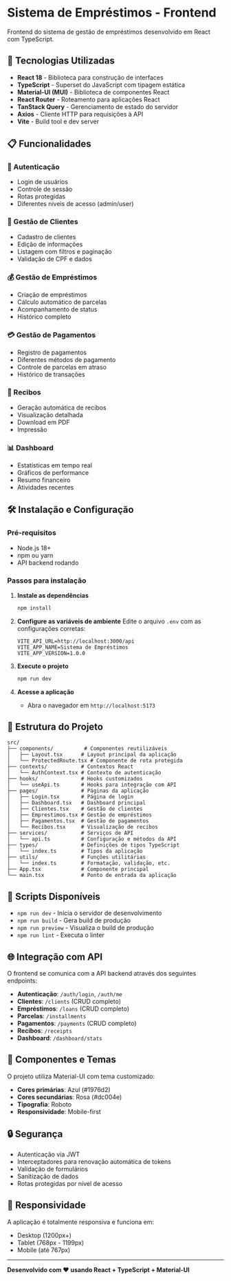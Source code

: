 # Sistema de Empréstimos - Frontend

Frontend do sistema de gestão de empréstimos desenvolvido em React com TypeScript.

## 🚀 Tecnologias Utilizadas

- **React 18** - Biblioteca para construção de interfaces
- **TypeScript** - Superset do JavaScript com tipagem estática
- **Material-UI (MUI)** - Biblioteca de componentes React
- **React Router** - Roteamento para aplicações React
- **TanStack Query** - Gerenciamento de estado do servidor
- **Axios** - Cliente HTTP para requisições à API
- **Vite** - Build tool e dev server

## 📋 Funcionalidades

### 🔐 Autenticação
- Login de usuários
- Controle de sessão
- Rotas protegidas
- Diferentes níveis de acesso (admin/user)

### 👥 Gestão de Clientes
- Cadastro de clientes
- Edição de informações
- Listagem com filtros e paginação
- Validação de CPF e dados

### 💰 Gestão de Empréstimos
- Criação de empréstimos
- Cálculo automático de parcelas
- Acompanhamento de status
- Histórico completo

### 💳 Gestão de Pagamentos
- Registro de pagamentos
- Diferentes métodos de pagamento
- Controle de parcelas em atraso
- Histórico de transações

### 🧾 Recibos
- Geração automática de recibos
- Visualização detalhada
- Download em PDF
- Impressão

### 📊 Dashboard
- Estatísticas em tempo real
- Gráficos de performance
- Resumo financeiro
- Atividades recentes

## 🛠️ Instalação e Configuração

### Pré-requisitos
- Node.js 18+
- npm ou yarn
- API backend rodando

### Passos para instalação

1. **Instale as dependências**
   ```bash
   npm install
   ```

2. **Configure as variáveis de ambiente**
   Edite o arquivo `.env` com as configurações corretas:
   ```env
   VITE_API_URL=http://localhost:3000/api
   VITE_APP_NAME=Sistema de Empréstimos
   VITE_APP_VERSION=1.0.0
   ```

3. **Execute o projeto**
   ```bash
   npm run dev
   ```

4. **Acesse a aplicação**
   - Abra o navegador em `http://localhost:5173`

## 📁 Estrutura do Projeto

```
src/
├── components/          # Componentes reutilizáveis
│   ├── Layout.tsx      # Layout principal da aplicação
│   └── ProtectedRoute.tsx # Componente de rota protegida
├── contexts/           # Contextos React
│   └── AuthContext.tsx # Contexto de autenticação
├── hooks/              # Hooks customizados
│   └── useApi.ts       # Hooks para integração com API
├── pages/              # Páginas da aplicação
│   ├── Login.tsx       # Página de login
│   ├── Dashboard.tsx   # Dashboard principal
│   ├── Clientes.tsx    # Gestão de clientes
│   ├── Emprestimos.tsx # Gestão de empréstimos
│   ├── Pagamentos.tsx  # Gestão de pagamentos
│   └── Recibos.tsx     # Visualização de recibos
├── services/           # Serviços de API
│   └── api.ts          # Configuração e métodos da API
├── types/              # Definições de tipos TypeScript
│   └── index.ts        # Tipos da aplicação
├── utils/              # Funções utilitárias
│   └── index.ts        # Formatação, validação, etc.
├── App.tsx             # Componente principal
└── main.tsx            # Ponto de entrada da aplicação
```

## 🔧 Scripts Disponíveis

- `npm run dev` - Inicia o servidor de desenvolvimento
- `npm run build` - Gera build de produção
- `npm run preview` - Visualiza o build de produção
- `npm run lint` - Executa o linter

## 🌐 Integração com API

O frontend se comunica com a API backend através dos seguintes endpoints:

- **Autenticação**: `/auth/login`, `/auth/me`
- **Clientes**: `/clients` (CRUD completo)
- **Empréstimos**: `/loans` (CRUD completo)
- **Parcelas**: `/installments`
- **Pagamentos**: `/payments` (CRUD completo)
- **Recibos**: `/receipts`
- **Dashboard**: `/dashboard/stats`

## 🎨 Componentes e Temas

O projeto utiliza Material-UI com tema customizado:

- **Cores primárias**: Azul (#1976d2)
- **Cores secundárias**: Rosa (#dc004e)
- **Tipografia**: Roboto
- **Responsividade**: Mobile-first

## 🔒 Segurança

- Autenticação via JWT
- Interceptadores para renovação automática de tokens
- Validação de formulários
- Sanitização de dados
- Rotas protegidas por nível de acesso

## 📱 Responsividade

A aplicação é totalmente responsiva e funciona em:
- Desktop (1200px+)
- Tablet (768px - 1199px)
- Mobile (até 767px)

---

**Desenvolvido com ❤️ usando React + TypeScript + Material-UI**

